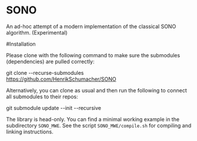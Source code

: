 # SONO
An ad-hoc attempt of a modern implementation of the classical SONO algorithm. (Experimental)

#Installation

Please clone with the following command to make sure the submodules (dependencies) are pulled correctly:

  git clone --recurse-submodules https://github.com/HenrikSchumacher/SONO

Alternatively, you can clone as usual and then run the following to connect all submodules to their repos:

  git submodule update --init --recursive

The library is head-only. You can find a minimal working example in the subdirectory `SONO_MWE`. See the script `SONO_MWE/compile.sh` for compiling and linking instructions.
